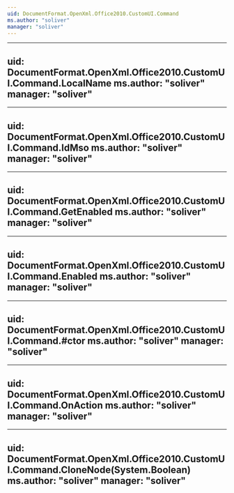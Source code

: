 ```yaml
---
uid: DocumentFormat.OpenXml.Office2010.CustomUI.Command
ms.author: "soliver"
manager: "soliver"
---
```


---
uid: DocumentFormat.OpenXml.Office2010.CustomUI.Command.LocalName
ms.author: "soliver"
manager: "soliver"
---

---
uid: DocumentFormat.OpenXml.Office2010.CustomUI.Command.IdMso
ms.author: "soliver"
manager: "soliver"
---

---
uid: DocumentFormat.OpenXml.Office2010.CustomUI.Command.GetEnabled
ms.author: "soliver"
manager: "soliver"
---

---
uid: DocumentFormat.OpenXml.Office2010.CustomUI.Command.Enabled
ms.author: "soliver"
manager: "soliver"
---

---
uid: DocumentFormat.OpenXml.Office2010.CustomUI.Command.#ctor
ms.author: "soliver"
manager: "soliver"
---

---
uid: DocumentFormat.OpenXml.Office2010.CustomUI.Command.OnAction
ms.author: "soliver"
manager: "soliver"
---

---
uid: DocumentFormat.OpenXml.Office2010.CustomUI.Command.CloneNode(System.Boolean)
ms.author: "soliver"
manager: "soliver"
---
